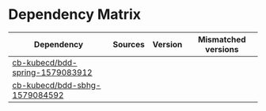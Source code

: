 # Dependency Matrix

Dependency | Sources | Version | Mismatched versions
---------- | ------- | ------- | -------------------
[cb-kubecd/bdd-spring-1579083912](https://github.com/cb-kubecd/bdd-spring-1579083912.git) |  | []() | 
[cb-kubecd/bdd-sbhg-1579084592](https://github.com/cb-kubecd/bdd-sbhg-1579084592.git) |  | []() | 
